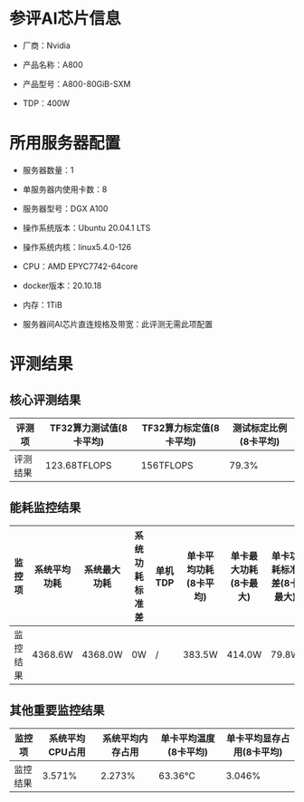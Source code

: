 # 参评AI芯片信息

* 厂商：Nvidia


* 产品名称：A800
* 产品型号：A800-80GiB-SXM
* TDP：400W

# 所用服务器配置

* 服务器数量：1


* 单服务器内使用卡数：8
* 服务器型号：DGX A100
* 操作系统版本：Ubuntu 20.04.1 LTS
* 操作系统内核：linux5.4.0-126
* CPU：AMD EPYC7742-64core
* docker版本：20.10.18
* 内存：1TiB
* 服务器间AI芯片直连规格及带宽：此评测无需此项配置

# 评测结果

## 核心评测结果

| 评测项  | TF32算力测试值(8卡平均) | TF32算力标定值(8卡平均) | 测试标定比例(8卡平均) |
| ---- | --------------- | --------------- | ------------ |
| 评测结果 | 123.68TFLOPS    | 156TFLOPS       | 79.3%        |

## 能耗监控结果

| 监控项  | 系统平均功耗  | 系统最大功耗  | 系统功耗标准差 | 单机TDP | 单卡平均功耗(8卡平均) | 单卡最大功耗(8卡最大) | 单卡功耗标准差(8卡最大) | 单卡TDP |
| ---- | ------- | ------- | ------- | ----- | ------------ | ------------ | ------------- | ----- |
| 监控结果 | 4368.6W | 4368.0W | 0W      | /     | 383.5W       | 414.0W       | 79.8W         | 400W  |

## 其他重要监控结果

| 监控项  | 系统平均CPU占用 | 系统平均内存占用 | 单卡平均温度(8卡平均) | 单卡平均显存占用(8卡平均) |
| ---- | --------- | -------- | ------------ | -------------- |
| 监控结果 | 3.571%    | 2.273%   | 63.36°C      | 3.046%         |
